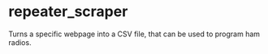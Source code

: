 # repeater_scraper
Turns a specific webpage into a CSV file, that can be used to program ham radios.
